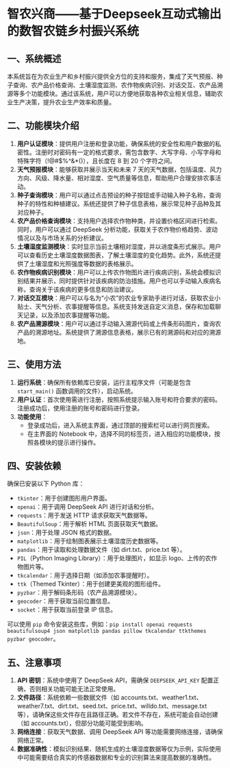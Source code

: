 # 智农兴商——基于Deepseek互动式输出的数智农链乡村振兴系统

## 一、系统概述
本系统旨在为农业生产和乡村振兴提供全方位的支持和服务，集成了天气预报、种子查询、农产品价格查询、土壤湿度监测、农作物疾病识别、对话交互、农产品溯源等多个功能模块。通过该系统，用户可以方便地获取各种农业相关信息，辅助农业生产决策，提升农业生产效率和质量。

## 二、功能模块介绍
1. **用户认证模块**：提供用户注册和登录功能，确保系统的安全性和用户数据的私密性。注册时对密码有一定的格式要求，需包含数字、大写字母、小写字母和特殊字符（!@#$%^&*()），且长度在 8 到 20 个字符之间。
2. **天气预报模块**：能够获取并展示当天和未来 7 天的天气数据，包括温度、风力方向、风级、降水量、相对湿度、空气质量等信息，帮助用户合理安排农事活动。
3. **种子查询模块**：用户可以通过点击预设的种子按钮或手动输入种子名称，查询种子的特性和种植建议。系统还提供了种子信息表格，展示常见种子品种及其对应种子。
4. **农产品价格查询模块**：支持用户选择农作物种类，并设置价格区间进行检索。同时，用户可以通过 DeepSeek 分析功能，获取关于农作物价格趋势、波动情况以及与市场关系的分析建议。
5. **土壤湿度监测模块**：实时显示当前土壤相对湿度，并以进度条形式展示。用户可以查看历史土壤湿度数据图表，了解土壤湿度的变化趋势。此外，系统还提供了土壤湿度和光照强度等数据的表格展示。
6. **农作物疾病识别模块**：用户可以上传农作物图片进行疾病识别，系统会模拟识别结果并展示，同时提供针对该疾病的防治措施。用户也可以手动输入疾病名称，查询关于该疾病的更多信息和防治建议。
7. **对话交互模块**：用户可以与名为“小农”的农业专家助手进行对话，获取农业小贴士、天气分析、农事提醒等信息。系统支持发送自定义消息，保存和加载聊天记录，以及添加农事提醒等功能。
8. **农产品溯源模块**：用户可以通过手动输入溯源代码或上传条形码图片，查询农产品的溯源地址。系统提供了溯源信息表格，展示已有的溯源码和对应的溯源地。

## 三、使用方法
1. **运行系统**：确保所有依赖库已安装，运行主程序文件（可能是包含 `start_main()` 函数调用的文件），启动系统。
2. **用户认证**：首次使用需进行注册，按照系统提示输入账号和符合要求的密码。注册成功后，使用注册的账号和密码进行登录。
3. **功能使用**：
    - 登录成功后，进入系统主界面，通过顶部的搜索栏可以进行网页搜索。
    - 在主界面的 Notebook 中，选择不同的标签页，进入相应的功能模块，按照各模块的提示进行操作。

## 四、安装依赖
确保已安装以下 Python 库：
- `tkinter`：用于创建图形用户界面。
- `openai`：用于调用 DeepSeek API 进行对话和分析。
- `requests`：用于发送 HTTP 请求获取天气数据等。
- `BeautifulSoup`：用于解析 HTML 页面获取天气数据。
- `json`：用于处理 JSON 格式的数据。
- `matplotlib`：用于绘制图表展示土壤湿度历史数据等。
- `pandas`：用于读取和处理数据文件（如 dirt.txt、price.txt 等）。
- `PIL`（Python Imaging Library）：用于处理图片，如显示 logo、上传的农作物图片等。
- `tkcalendar`：用于选择日期（如添加农事提醒时）。
- `ttk`（Themed Tkinter）：用于创建更美观的图形组件。
- `pyzbar`：用于解码条形码（农产品溯源模块）。
- `geocoder`：用于获取当前位置信息。
- `socket`：用于获取当前登录 IP 信息。

可以使用 `pip` 命令安装这些库，例如：`pip install openai requests beautifulsoup4 json matplotlib pandas pillow tkcalendar ttkthemes pyzbar geocoder`。

## 五、注意事项
1. **API 密钥**：系统中使用了 DeepSeek API，需确保 `DEEPSEEK_API_KEY` 配置正确，否则相关功能可能无法正常使用。
2. **文件路径**：系统依赖一些数据文件（如 accounts.txt、weather1.txt、weather7.txt、dirt.txt、seed.txt、price.txt、willdo.txt、message.txt 等），请确保这些文件存在且路径正确。若文件不存在，系统可能会自动创建（如 accounts.txt），但部分功能可能受到影响。
3. **网络连接**：获取天气数据、调用 DeepSeek API 等功能需要网络连接，请确保网络正常。
4. **数据准确性**：模拟识别结果、随机生成的土壤湿度数据等仅为示例，实际使用中可能需要结合真实的传感器数据和专业的识别算法来提高数据的准确性。
